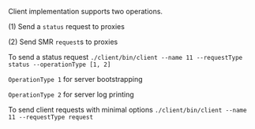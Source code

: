 Client implementation supports two operations.

(1) Send a ```status``` request to proxies

(2) Send SMR ```request```s to proxies

To send a status request ```./client/bin/client --name 11 --requestType status --operationType [1, 2]```

```OperationType 1``` for server bootstrapping 

```OperationType 2``` for server log printing

To send client requests with minimal options ```./client/bin/client --name 11 --requestType request```